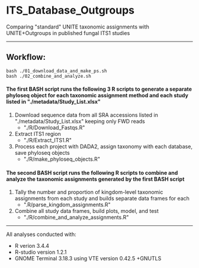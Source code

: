 # ITS_Database_Outgroups
Comparing "standard" UNITE taxonomic assignments with UNITE+Outgroups in published fungal ITS1 studies

_____

## **Workflow:**

```
bash ./01_download_data_and_make_ps.sh
bash ./02_combine_and_analyze.sh
```

#### The first BASH script runs the following 3 R scripts to generate a separate phyloseq object for each taxonomic assignment method and each study listed in "./metadata/Study_List.xlsx"

1. Download sequence data from all SRA accessions listed in "./metadata/Study_List.xlsx" keeping only FWD reads
    + "./R/Download_Fastqs.R"
2. Extract ITS1 region
    + "./R/Extract_ITS1.R"
3. Process each project with DADA2, assign taxonomy with each database, save phyloseq objects
    + "./R/make_phyloseq_objects.R"

#### The second BASH script runs the following R scripts to combine and analyze the taxonomic assignments generated by the first BASH script

1. Tally the number and proportion of kingdom-level taxonomic assignments from each study and builds separate data frames for each
    + ".R/parse_kingdom_assignments.R"
2. Combine all study data frames, build plots, model, and test
    + "./R/combine_and_analyze_assignments.R"

_____

All analyses conducted with:
+ R verion 3.4.4
+ R-studio version 1.2.1
+ GNOME Terminal 3.18.3 using VTE version 0.42.5 +GNUTLS
